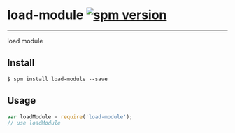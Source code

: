 # load-module [![spm version](http://spmjs.io/badge/load-module)](http://spmjs.io/package/load-module)

---

load module

## Install

```
$ spm install load-module --save
```

## Usage

```js
var loadModule = require('load-module');
// use loadModule
```
